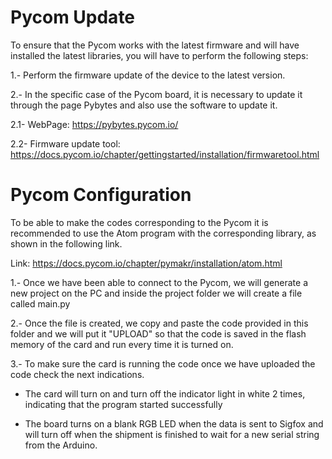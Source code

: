 # Pycom Update

To ensure that the Pycom works with the latest firmware and will have installed the latest libraries, you will have to perform the following steps:

1.- Perform the firmware update of the device to the latest version.

2.- In the specific case of the Pycom board, it is necessary to update it through the page Pybytes and also use the software to update it.

2.1- WebPage: https://pybytes.pycom.io/

2.2- Firmware update tool: https://docs.pycom.io/chapter/gettingstarted/installation/firmwaretool.html

# Pycom Configuration

To be able to make the codes corresponding to the Pycom it is recommended to use the Atom program with the corresponding library, as shown in the following link.

Link: https://docs.pycom.io/chapter/pymakr/installation/atom.html

1.- Once we have been able to connect to the Pycom, we will generate a new project on the PC and inside the project folder we will create a file called main.py

2.- Once the file is created, we copy and paste the code provided in this folder and we will put it "UPLOAD" so that the code is saved in the flash memory of the card and run every time it is turned on.

3.- To make sure the card is running the code once we have uploaded the code check the next indications.

- The card will turn on and turn off the indicator light in white 2 times, indicating that the program started successfully

- The board turns on a blank RGB LED when the data is sent to Sigfox and will turn off when the shipment is finished to wait for a new serial string from the Arduino.

